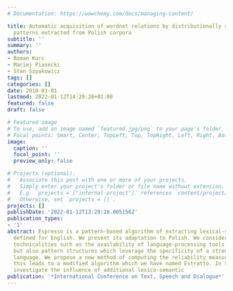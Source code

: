 ```yaml
---
# Documentation: https://wowchemy.com/docs/managing-content/

title: Automatic acquisition of wordnet relations by distributionally supported morphological
  patterns extracted from Polish corpora
subtitle: ''
summary: ''
authors:
- Roman Kurc
- Maciej Piasecki
- Stan Szpakowicz
tags: []
categories: []
date: 2010-01-01
lastmod: 2022-01-12T14:29:28+01:00
featured: false
draft: false

# Featured image
# To use, add an image named `featured.jpg/png` to your page's folder.
# Focal points: Smart, Center, TopLeft, Top, TopRight, Left, Right, BottomLeft, Bottom, BottomRight.
image:
  caption: ''
  focal_point: ''
  preview_only: false

# Projects (optional).
#   Associate this post with one or more of your projects.
#   Simply enter your project's folder or file name without extension.
#   E.g. `projects = ["internal-project"]` references `content/project/deep-learning/index.md`.
#   Otherwise, set `projects = []`.
projects: []
publishDate: '2022-01-12T13:29:28.005156Z'
publication_types:
- '1'
abstract: Espresso is a pattern-based algorithm of extracting lexical-semantic relations,
  defined for English. We present its adaptation to Polish. We consider not only the
  technicalities such as the availability of language-processing tools for Polish,
  but also pattern structures which leverage the specificity of a strongly inflected
  language. We propose a new method of computing the reliability measure of extraction;
  this leads to a modified algorithm which we have named Estratto. In this paper we
  investigate the influence of additional lexico-semantic
publication: '*International Conference on Text, Speech and Dialogue*'
---
```

